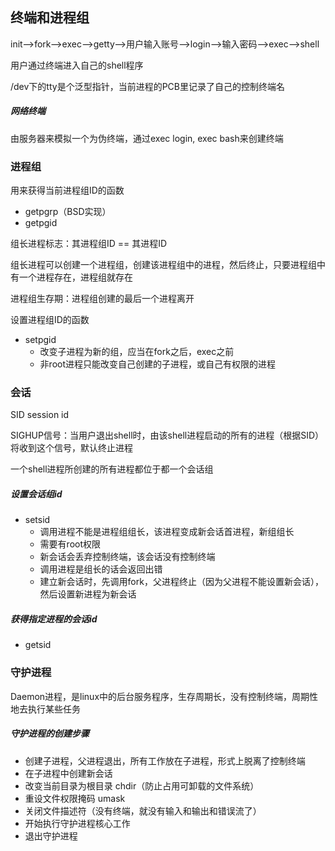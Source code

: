 ## 终端和进程组

init-->fork-->exec-->getty-->用户输入账号-->login-->输入密码-->exec-->shell

用户通过终端进入自己的shell程序

/dev下的tty是个泛型指针，当前进程的PCB里记录了自己的控制终端名

##### 网络终端

由服务器来模拟一个为伪终端，通过exec login, exec bash来创建终端



### 进程组

用来获得当前进程组ID的函数

* getpgrp（BSD实现）
* getpgid

组长进程标志：其进程组ID == 其进程ID

组长进程可以创建一个进程组，创建该进程组中的进程，然后终止，只要进程组中有一个进程存在，进程组就存在

进程组生存期：进程组创建的最后一个进程离开

设置进程组ID的函数

* setpgid
  * 改变子进程为新的组，应当在fork之后，exec之前
  * 非root进程只能改变自己创建的子进程，或自己有权限的进程



### 会话

SID session id

SIGHUP信号：当用户退出shell时，由该shell进程启动的所有的进程（根据SID）将收到这个信号，默认终止进程

一个shell进程所创建的所有进程都位于都一个会话组

##### 设置会话组id

* setsid
  * 调用进程不能是进程组组长，该进程变成新会话首进程，新组组长
  * 需要有root权限
  * 新会话会丢弃控制终端，该会话没有控制终端
  * 调用进程是组长的话会返回出错
  * 建立新会话时，先调用fork，父进程终止（因为父进程不能设置新会话），然后设置新进程为新会话

##### 获得指定进程的会话id

* getsid



### 守护进程

Daemon进程，是linux中的后台服务程序，生存周期长，没有控制终端，周期性地去执行某些任务



##### 守护进程的创建步骤

* 创建子进程，父进程退出，所有工作放在子进程，形式上脱离了控制终端
* 在子进程中创建新会话
* 改变当前目录为根目录 chdir（防止占用可卸载的文件系统）
* 重设文件权限掩码 umask
* 关闭文件描述符（没有终端，就没有输入和输出和错误流了）
* 开始执行守护进程核心工作
* 退出守护进程



